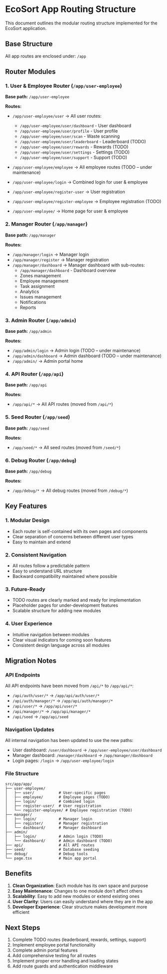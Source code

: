 # EcoSort App Routing Structure

This document outlines the modular routing structure implemented for the EcoSort application.

## Base Structure

All app routes are enclosed under: `/app`

## Router Modules

### 1. User & Employee Router (`/app/user-employee`)

**Base path:** `/app/user-employee`

**Routes:**
- `/app/user-employee/user` → All user routes:
  - `/app/user-employee/user/dashboard` - User dashboard
  - `/app/user-employee/user/profile` - User profile
  - `/app/user-employee/user/scan` - Waste scanning
  - `/app/user-employee/user/leaderboard` - Leaderboard (TODO)
  - `/app/user-employee/user/rewards` - Rewards (TODO)
  - `/app/user-employee/user/settings` - Settings (TODO)
  - `/app/user-employee/user/support` - Support (TODO)

- `/app/user-employee/employee` → All employee routes (TODO – under maintenance)
- `/app/user-employee/login` → Combined login for user & employee
- `/app/user-employee/register-user` → User registration
- `/app/user-employee/register-employee` → Employee registration (TODO)
- `/app/user-employee/` → Home page for user & employee

### 2. Manager Router (`/app/manager`)

**Base path:** `/app/manager`

**Routes:**
- `/app/manager/login` → Manager login
- `/app/manager/register` → Manager registration
- `/app/manager/dashboard` → Manager dashboard with sub-routes:
  - `/app/manager/dashboard` - Dashboard overview
  - Zones management
  - Employee management
  - Task assignment
  - Analytics
  - Issues management
  - Notifications
  - Reports

### 3. Admin Router (`/app/admin`)

**Base path:** `/app/admin`

**Routes:**
- `/app/admin/login` → Admin login (TODO – under maintenance)
- `/app/admin/dashboard` → Admin dashboard (TODO – under maintenance)
- `/app/admin/` → Admin portal home

### 4. API Router (`/app/api`)

**Base path:** `/app/api`

**Routes:**
- `/app/api/*` → All API routes (moved from `/api/*`)

### 5. Seed Router (`/app/seed`)

**Base path:** `/app/seed`

**Routes:**
- `/app/seed/*` → All seed routes (moved from `/seed/*`)

### 6. Debug Router (`/app/debug`)

**Base path:** `/app/debug`

**Routes:**
- `/app/debug/*` → All debug routes (moved from `/debug/*`)

## Key Features

### 1. Modular Design
- Each router is self-contained with its own pages and components
- Clear separation of concerns between different user types
- Easy to maintain and extend

### 2. Consistent Navigation
- All routes follow a predictable pattern
- Easy to understand URL structure
- Backward compatibility maintained where possible

### 3. Future-Ready
- TODO routes are clearly marked and ready for implementation
- Placeholder pages for under-development features
- Scalable structure for adding new modules

### 4. User Experience
- Intuitive navigation between modules
- Clear visual indicators for coming soon features
- Consistent design language across all modules

## Migration Notes

### API Endpoints
All API endpoints have been moved from `/api/*` to `/app/api/*`:
- `/api/auth/user/*` → `/app/api/auth/user/*`
- `/api/auth/manager/*` → `/app/api/auth/manager/*`
- `/api/user/*` → `/app/api/user/*`
- `/api/manager/*` → `/app/api/manager/*`
- `/api/seed` → `/app/api/seed`

### Navigation Updates
All internal navigation has been updated to use the new paths:
- User dashboard: `/user/dashboard` → `/app/user-employee/user/dashboard`
- Manager dashboard: `/manager/dashboard` → `/app/manager/dashboard`
- Login pages: `/login` → `/app/user-employee/login`

### File Structure
```
src/app/app/
├── user-employee/
│   ├── user/           # User-specific pages
│   ├── employee/       # Employee pages (TODO)
│   ├── login/          # Combined login
│   ├── register-user/  # User registration
│   └── register-employee/ # Employee registration (TODO)
├── manager/
│   ├── login/          # Manager login
│   ├── register/       # Manager registration
│   └── dashboard/      # Manager dashboard
├── admin/
│   ├── login/          # Admin login (TODO)
│   └── dashboard/      # Admin dashboard (TODO)
├── api/                # All API routes
├── seed/               # Database seeding
├── debug/              # Debug tools
└── page.tsx            # Main app portal
```

## Benefits

1. **Clean Organization**: Each module has its own space and purpose
2. **Easy Maintenance**: Changes to one module don't affect others
3. **Scalability**: Easy to add new modules or extend existing ones
4. **User Clarity**: Users can easily understand where they are in the app
5. **Developer Experience**: Clear structure makes development more efficient

## Next Steps

1. Complete TODO routes (leaderboard, rewards, settings, support)
2. Implement employee portal functionality
3. Complete admin portal features
4. Add comprehensive testing for all routes
5. Implement proper error handling and loading states
6. Add route guards and authentication middleware
